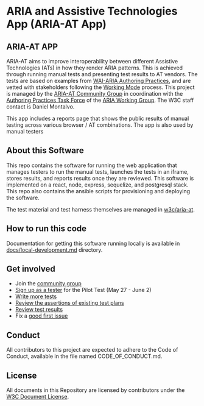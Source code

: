 # ARIA and Assistive Technologies App (ARIA-AT App)

## ARIA-AT APP

ARIA-AT aims to improve interoperability between different Assistive Technologies (ATs) in how they render ARIA patterns. This is achieved through running manual tests and presenting test results to AT vendors. The tests are based on examples from [WAI-ARIA Authoring Practices](https://w3c.github.io/aria-practices/), and are vetted with stakeholders following the [Working Mode](https://github.com/w3c/aria-at/wiki/Working-Mode) process. This project is managed by the [ARIA-AT Community Group](https://www.w3.org/groups/cg/aria-at) in coordination with the [Authoring Practices Task Force](https://www.w3.org/WAI/ARIA/task-forces/practices/) of the [ARIA Working Group](http://www.w3.org/WAI/ARIA/). The W3C staff contact is Daniel Montalvo.

This app includes a reports page that shows the public results of manual testing across various browser / AT combinations. The app is also used by manual testers

## About this Software

This repo contains the software for running the web application that manages testers to run the manual tests, launches the tests in an iframe, stores results, and reports results once they are reviewed. This software is implemented on a react, node, express, sequelize, and postgresql stack. This repo also contains the ansible scripts for provisioning and deploying the software.

The test material and test harness themselves are managed in [w3c/aria-at](https://github.com/w3c/aria-at).

## How to run this code

Documentation for getting this software running locally is available in [docs/local-development.md](docs/local-development.md) directory.

## Get involved

- Join the [community group](https://www.w3.org/community/aria-at/)
- [Sign up as a tester](https://github.com/w3c/aria-at/issues/162) for the Pilot Test (May 27 - June 2)
- [Write more tests](https://github.com/w3c/aria-at/wiki/How-to-contribute-tests)
- [Review the assertions of existing test plans](https://w3c.github.io/aria-at/review-test-plans/)
- [Review test results](https://w3c.github.io/aria-at/results/)
- Fix a [good first issue](https://github.com/w3c/aria-at/issues?q=is%3Aopen+is%3Aissue+label%3A%22good+first+issue%22)

## Conduct

All contributors to this project are expected to adhere to the Code of Conduct, available in the file named CODE_OF_CONDUCT.md.

## License

All documents in this Repository are licensed by contributors
under the
[W3C Document License](https://www.w3.org/Consortium/Legal/copyright-documents).
